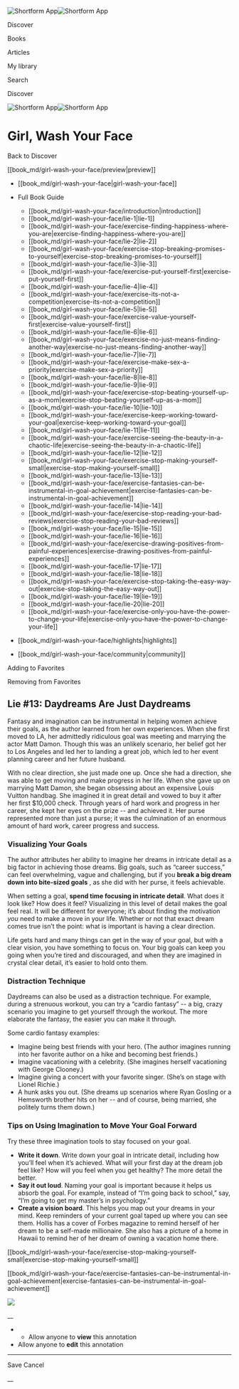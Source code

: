 ![Shortform App](/img/logo.36a2399e.svg)![Shortform App](/img/logo-dark.70c1b072.svg)

Discover

Books

Articles

My library

Search

Discover

![Shortform App](/img/logo.36a2399e.svg)![Shortform App](/img/logo-dark.70c1b072.svg)

# Girl, Wash Your Face

Back to Discover

[[book_md/girl-wash-your-face/preview|preview]]

  * [[book_md/girl-wash-your-face|girl-wash-your-face]]
  * Full Book Guide

    * [[book_md/girl-wash-your-face/introduction|introduction]]
    * [[book_md/girl-wash-your-face/lie-1|lie-1]]
    * [[book_md/girl-wash-your-face/exercise-finding-happiness-where-you-are|exercise-finding-happiness-where-you-are]]
    * [[book_md/girl-wash-your-face/lie-2|lie-2]]
    * [[book_md/girl-wash-your-face/exercise-stop-breaking-promises-to-yourself|exercise-stop-breaking-promises-to-yourself]]
    * [[book_md/girl-wash-your-face/lie-3|lie-3]]
    * [[book_md/girl-wash-your-face/exercise-put-yourself-first|exercise-put-yourself-first]]
    * [[book_md/girl-wash-your-face/lie-4|lie-4]]
    * [[book_md/girl-wash-your-face/exercise-its-not-a-competition|exercise-its-not-a-competition]]
    * [[book_md/girl-wash-your-face/lie-5|lie-5]]
    * [[book_md/girl-wash-your-face/exercise-value-yourself-first|exercise-value-yourself-first]]
    * [[book_md/girl-wash-your-face/lie-6|lie-6]]
    * [[book_md/girl-wash-your-face/exercise-no-just-means-finding-another-way|exercise-no-just-means-finding-another-way]]
    * [[book_md/girl-wash-your-face/lie-7|lie-7]]
    * [[book_md/girl-wash-your-face/exercise-make-sex-a-priority|exercise-make-sex-a-priority]]
    * [[book_md/girl-wash-your-face/lie-8|lie-8]]
    * [[book_md/girl-wash-your-face/lie-9|lie-9]]
    * [[book_md/girl-wash-your-face/exercise-stop-beating-yourself-up-as-a-mom|exercise-stop-beating-yourself-up-as-a-mom]]
    * [[book_md/girl-wash-your-face/lie-10|lie-10]]
    * [[book_md/girl-wash-your-face/exercise-keep-working-toward-your-goal|exercise-keep-working-toward-your-goal]]
    * [[book_md/girl-wash-your-face/lie-11|lie-11]]
    * [[book_md/girl-wash-your-face/exercise-seeing-the-beauty-in-a-chaotic-life|exercise-seeing-the-beauty-in-a-chaotic-life]]
    * [[book_md/girl-wash-your-face/lie-12|lie-12]]
    * [[book_md/girl-wash-your-face/exercise-stop-making-yourself-small|exercise-stop-making-yourself-small]]
    * [[book_md/girl-wash-your-face/lie-13|lie-13]]
    * [[book_md/girl-wash-your-face/exercise-fantasies-can-be-instrumental-in-goal-achievement|exercise-fantasies-can-be-instrumental-in-goal-achievement]]
    * [[book_md/girl-wash-your-face/lie-14|lie-14]]
    * [[book_md/girl-wash-your-face/exercise-stop-reading-your-bad-reviews|exercise-stop-reading-your-bad-reviews]]
    * [[book_md/girl-wash-your-face/lie-15|lie-15]]
    * [[book_md/girl-wash-your-face/lie-16|lie-16]]
    * [[book_md/girl-wash-your-face/exercise-drawing-positives-from-painful-experiences|exercise-drawing-positives-from-painful-experiences]]
    * [[book_md/girl-wash-your-face/lie-17|lie-17]]
    * [[book_md/girl-wash-your-face/lie-18|lie-18]]
    * [[book_md/girl-wash-your-face/exercise-stop-taking-the-easy-way-out|exercise-stop-taking-the-easy-way-out]]
    * [[book_md/girl-wash-your-face/lie-19|lie-19]]
    * [[book_md/girl-wash-your-face/lie-20|lie-20]]
    * [[book_md/girl-wash-your-face/exercise-only-you-have-the-power-to-change-your-life|exercise-only-you-have-the-power-to-change-your-life]]
  * [[book_md/girl-wash-your-face/highlights|highlights]]
  * [[book_md/girl-wash-your-face/community|community]]



Adding to Favorites 

Removing from Favorites 

## Lie #13: Daydreams Are Just Daydreams

Fantasy and imagination can be instrumental in helping women achieve their goals, as the author learned from her own experiences. When she first moved to LA, her admittedly ridiculous goal was meeting and marrying the actor Matt Damon. Though this was an unlikely scenario, her belief got her to Los Angeles and led her to landing a great job, which led to her event planning career and her future husband.

With no clear direction, she just made one up. Once she had a direction, she was able to get moving and make progress in her life. When she gave up on marrying Matt Damon, she began obsessing about an expensive Louis Vuitton handbag. She imagined it in great detail and vowed to buy it after her first $10,000 check. Through years of hard work and progress in her career, she kept her eyes on the prize -- and achieved it. Her purse represented more than just a purse; it was the culmination of an enormous amount of hard work, career progress and success.

### Visualizing Your Goals

The author attributes her ability to imagine her dreams in intricate detail as a big factor in achieving those dreams. Big goals, such as “career success,” can feel overwhelming, vague and challenging, but if you **break a big dream down into bite-sized goals** , as she did with her purse, it feels achievable.

When setting a goal, **spend time focusing in intricate detail**. What does it look like? How does it feel? Visualizing in this level of detail makes the goal feel real. It will be different for everyone; it’s about finding the motivation _you_ need to make a move in your life. Whether or not that exact dream comes true isn’t the point: what is important is having a clear direction.

Life gets hard and many things can get in the way of your goal, but with a clear vision, you have something to focus on. Your big goals can keep you going when you’re tired and discouraged, and when they are imagined in crystal clear detail, it’s easier to hold onto them.

### Distraction Technique

Daydreams can also be used as a distraction technique. For example, during a strenuous workout, you can try a “cardio fantasy” -- a big, crazy scenario you imagine to get yourself through the workout. The more elaborate the fantasy, the easier you can make it through.

Some cardio fantasy examples:

  * Imagine being best friends with your hero. (The author imagines running into her favorite author on a hike and becoming best friends.)
  * Imagine vacationing with a celebrity. (She imagines herself vacationing with George Clooney.)
  * Imagine giving a concert with your favorite singer. (She’s on stage with Lionel Richie.)
  * A hunk asks you out. (She dreams up scenarios where Ryan Gosling or a Hemsworth brother hits on her -- and of course, being married, she politely turns them down.)



### Tips on Using Imagination to Move Your Goal Forward

Try these three imagination tools to stay focused on your goal.

  * **Write it down**. Write down your goal in intricate detail, including how you’ll feel when it’s achieved. What will your first day at the dream job feel like? How will you feel when you get healthy? The more detail the better.
  * **Say it out loud**. Naming your goal is important because it helps us absorb the goal. For example, instead of “I’m going back to school,” say, “I’m going to get my master’s in psychology.”
  * **Create a vision board**. This helps you map out your dreams in your mind. Keep reminders of your current goal taped up where you can see them. Hollis has a cover of Forbes magazine to remind herself of her dream to be a self-made millionaire. She also has a picture of a home in Hawaii to remind her of her dream of owning a vacation home there.



[[book_md/girl-wash-your-face/exercise-stop-making-yourself-small|exercise-stop-making-yourself-small]]

[[book_md/girl-wash-your-face/exercise-fantasies-can-be-instrumental-in-goal-achievement|exercise-fantasies-can-be-instrumental-in-goal-achievement]]

![](https://bat.bing.com/action/0?ti=56018282&Ver=2&mid=e6bdd4f9-92b3-4b45-a011-b90eb23461b7&sid=49fff5b0636c11eeb9c611038afc8668&vid=4a005010636c11ee80c703d4c4a7acd5&vids=0&msclkid=N&pi=0&lg=en-US&sw=800&sh=600&sc=24&nwd=1&tl=Shortform%20%7C%20Book&p=https%3A%2F%2Fwww.shortform.com%2Fapp%2Fbook%2Fgirl-wash-your-face%2Flie-13&r=&lt=324&evt=pageLoad&sv=1&rn=253497)

__

  *   * Allow anyone to **view** this annotation
  * Allow anyone to **edit** this annotation



* * *

Save Cancel

__



